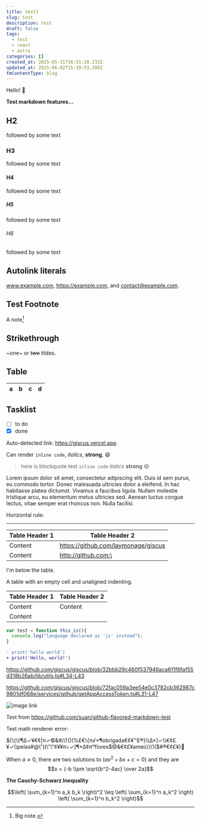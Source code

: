 ```yaml
---
title: test1
slug: test
description: test
draft: false
tags:
  - test
  - react
  - astro
categories: []
created_at: 2025-05-31T16:51:28.232Z
updated_at: 2025-06-02T15:39:53.398Z
fmContentType: blog
---
```


Hello! :tada:

**Test markdown features...**

## H2
followed by some text

### H3
followed by some text

#### H4
followed by some text

##### H5
followed by some text

###### H6
followed by some text

## Autolink literals

www.example.com, https://example.com, and contact@example.com.

## Test Footnote

A note[^1]

[^1]: Big note.

## Strikethrough

~one~ or ~~two~~ tildes.

## Table

| a | b  |  c |  d  |
| - | :- | -: | :-: |

## Tasklist

* [ ] to do
* [x] done

Auto-detected link: https://giscus.vercel.app

Can render `inline code`, *italics*, **strong**, :smile:

> here is blockquote
> test `inline code` *italics* **strong** :smile:

Lorem ipsum dolor sit amet, consectetur adipiscing elit. Duis id sem purus, eu commodo tortor. Donec malesuada ultricies dolor a eleifend. In hac habitasse platea dictumst. Vivamus a faucibus ligula. Nullam molestie tristique arcu, eu elementum metus ultricies sed. Aenean luctus congue lectus, vitae semper erat rhoncus non. Nulla facilisi.

Horizontal rule:

------

|Table Header 1|Table Header 2           |
|--------------|-------------------------|
|Content       | https://github.com/laymonage/giscus       |
|Content       |http://github.com:\<te>|
I'm below the table.

A table with an empty cell and unaligned indenting.

|Table Header 1|Table Header 2|
|--------------|--------------|
|Content  |  Content        |
|Content       |      |


```js
var test = function this_is(){
  console.log("language declared as 'js' instead");
}
```

```diff
- print('hello world')
+ print('Hello, world!')
```

https://github.com/giscus/giscus/blob/32bbb29c460f537946aca611f6faf55d318b26ab/lib/utils.ts#L34-L43

https://github.com/giscus/giscus/blob/72fac059a3ee54e0c3782cb362987c9801df068e/services/github/getAppAccessToken.ts#L31-L47

![image link](https://octodex.github.com/images/hula_loop_octodex03.gif)

Test from https://github.com/suan/github-flavored-markdown-test

Test math renderer error:

${\{\{¶∆✓¥€¢|π✓©&#//)()(%£€\{π√×¶obrigada€¢¥™£®}\\∆×]✓\\€¢£¥✓\\pelas#@\")(\"\"¢¥¥π÷✓]¶×∆¢π°flores$@&€¢£¥amei////)($#®€¢£¥}💖

When  $a \ne 0$, there are two solutions to $(ax^2 + bx + c = 0)$ and they are 
$$x = {-b \\pm \sqrt{b^2-4ac} \over 2a}$$

**The Cauchy-Schwarz Inequality**

$$\left( \sum_{k=1}^n a_k b_k \right)^2 \leq \left( \sum_{k=1}^n a_k^2 \right) \left( \sum_{k=1}^n b_k^2 \right)$$

